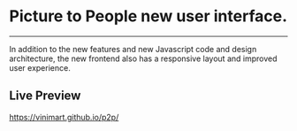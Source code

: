 # Picture to People new user interface. 

----------

In addition to the new features and new Javascript code and design architecture, the new frontend also has a responsive layout and improved user experience.

## Live Preview
https://vinimart.github.io/p2p/

